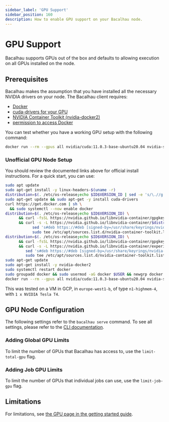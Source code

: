 ```yaml
---
sidebar_label: 'GPU Support'
sidebar_position: 160
description: How to enable GPU support on your Bacalhau node.
---
```


# GPU Support

Bacalhau supports GPUs out of the box and defaults to allowing execution on all GPUs installed on the node.

## Prerequisites

Bacalhau makes the assumption that you have installed all the necessary NVIDIA drivers on your node. The Bacalhau client requires:

* [Docker](https://get.docker.com/)
* [cuda-drivers for your GPU](https://docs.nvidia.com/datacenter/tesla/tesla-installation-notes/index.html)
* [NVIDIA Container Toolkit (nvidia-docker2)](https://docs.nvidia.com/datacenter/cloud-native/container-toolkit/install-guide.html)
* [permission to access Docker](https://docs.docker.com/engine/install/linux-postinstall/#manage-docker-as-a-non-root-user)

You can test whether you have a working GPU setup with the following command:

```bash
docker run --rm --gpus all nvidia/cuda:11.0.3-base-ubuntu20.04 nvidia-smi
```

### Unofficial GPU Node Setup

You should review the documented links above for official install instructions. For a quick start, you can use:

```bash
sudo apt update
sudo apt-get install -y linux-headers-$(uname -r)
distribution=$(. /etc/os-release;echo $ID$VERSION_ID | sed -e 's/\.//g') && wget https://developer.download.nvidia.com/compute/cuda/repos/$distribution/x86_64/cuda-keyring_1.0-1_all.deb && sudo dpkg -i cuda-keyring_1.0-1_all.deb
sudo apt-get update && sudo apt-get -y install cuda-drivers
curl https://get.docker.com | sh \
  && sudo systemctl --now enable docker
distribution=$(. /etc/os-release;echo $ID$VERSION_ID) \
      && curl -fsSL https://nvidia.github.io/libnvidia-container/gpgkey | sudo gpg --dearmor -o /usr/share/keyrings/nvidia-container-toolkit-keyring.gpg \
      && curl -s -L https://nvidia.github.io/libnvidia-container/$distribution/libnvidia-container.list | \
            sed 's#deb https://#deb [signed-by=/usr/share/keyrings/nvidia-container-toolkit-keyring.gpg] https://#g' | \
            sudo tee /etc/apt/sources.list.d/nvidia-container-toolkit.list
distribution=$(. /etc/os-release;echo $ID$VERSION_ID) \
      && curl -fsSL https://nvidia.github.io/libnvidia-container/gpgkey | sudo gpg --dearmor -o /usr/share/keyrings/nvidia-container-toolkit-keyring.gpg \
      && curl -s -L https://nvidia.github.io/libnvidia-container/experimental/$distribution/libnvidia-container.list | \
         sed 's#deb https://#deb [signed-by=/usr/share/keyrings/nvidia-container-toolkit-keyring.gpg] https://#g' | \
         sudo tee /etc/apt/sources.list.d/nvidia-container-toolkit.list
sudo apt-get update
sudo apt-get install -y nvidia-docker2
sudo systemctl restart docker
sudo groupadd docker && sudo usermod -aG docker $USER && newgrp docker 
docker run --rm --gpus all nvidia/cuda:11.0.3-base-ubuntu20.04 nvidia-smi
```

This was tested on a VM in GCP, in `europe-west1-b`, of type `n1-highmem-4`, with `1 x NVIDIA Tesla T4`.

## GPU Node Configuration

The following settings refer to the `bacalhau serve` command. To see all settings, please refer to the [CLI documentation](../all-flags.md).

### Adding Global GPU Limits

To limit the number of GPUs that Bacalhau has access to, use the `limit-total-gpu` flag.

### Adding Job GPU Limits

To limit the number of GPUs that individual jobs can use, use the `limit-job-gpu` flag.

## Limitations

For limitations, see [the GPU page in the getting started guide](../next-steps/gpu.md#limitations).
